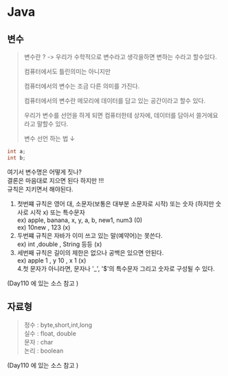 # Java

##  변수 
   > 변수란 ? -> 우리가 수학적으로 변수라고 생각을하면 변하는 수라고 할수있다.<p>
   > 컴퓨터에서도 틀린의미는 아니지만<p>
   > 컴퓨터에서의 변수는 조금 다른 의미를 가진다. <p>
   > 컴퓨터에서의 변수란 메모리에 데이터를 담고 있는 공간이라고 할수 있다.<p>
   > 우리가 변수를 선언을 하게 되면 컴퓨터한테 상자에, 데이터를 담아서 쓸거에요 
   > 라고 말할수 있다.<p>
    변수 선언 하는 법  ↓
    
   ```java
   int a;
   int b;
   ```
   
   여기서 변수명은 어떻게 짓나?<br>
   결론은 마음대로 지으면 된다 하지만 !!! <br>
   규칙은 지키면서 해야된다. <br>
   1. 첫번쨰 규칙은 영어 대, 소문자(보통은 대부분 소문자로 시작) 또는 숫자 (하지만 숫사로 시작 x) 또는 특수문자 <br>
    ex) apple, banana, x, y, a, b, new1, num3  (0) <br>
    ex)  10new , 123 (x) <br>
   2. 두번쨰 규칙은 자바가 이미 쓰고 있는 말(예약어)는 못쓴다.<br>
    ex) int ,double , String 등등 (x) <br>
   3. 세번째 규칙은 길이의 제한은 없으나 공백은 있으면 안된다. <br>
    ex) apple 1 , y 10 , x 1 (x) <br>
   4.첫 문자가 아니라면, 문자나 '_', '$'의 특수문자 그리고 숫자로 구성될 수 있다.<br>
    
   (Day110 에 있는 소스 참고 ) <p>
   
   ## 자료형 
   > 정수 : byte,short,int,long <br>
   > 실수 : float, double <br>
   > 문자 : char <br>
   > 논리 : boolean <br>
    
   (Day110 에 있는 소스 참고 ) <p>
   
   
